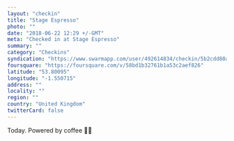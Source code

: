 ```yaml
---
layout: "checkin"
title: "Stage Espresso"
photo: ""
date: "2018-06-22 12:29 +/-GMT"
meta: "Checked in at Stage Espresso"
summary: ""
category: "Checkins"
syndication: "https://www.swarmapp.com/user/492614834/checkin/5b2cdd80acc5f5002c163e4f"
foursquare: "https://foursquare.com/v/58bd1b32761b1a53c2aef826"
latitude: "53.80095"
longitude: "-1.550715"
address: ""
locality: ""
region: ""
country: "United Kingdom"
twitterCard: false
---
```

Today. Powered by coffee 

